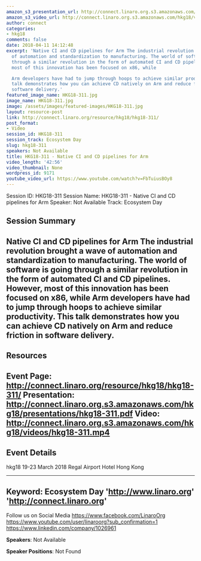 ```yaml
---
amazon_s3_presentation_url: http://connect.linaro.org.s3.amazonaws.com/hkg18/presentations/hkg18-311.pdf
amazon_s3_video_url: http://connect.linaro.org.s3.amazonaws.com/hkg18/videos/hkg18-311.mp4
author: connect
categories:
- hkg18
comments: false
date: 2018-04-11 14:12:48
excerpt: 'Native CI and CD pipelines for Arm The industrial revolution brought a wave
  of automation and standardization to manufacturing. The world of software is going
  through a similar revolution in the form of automated CI and CD pipelines. However,
  most of this innovation has been focused on x86, while

  Arm developers have had to jump through hoops to achieve similar productivity. This
  talk demonstrates how you can achieve CD natively on Arm and reduce friction in
  software delivery.'
featured_image_name: HKG18-311.jpg
image_name: HKG18-311.jpg
image: /assets/images/featured-images/HKG18-311.jpg
layout: resource-post
link: http://connect.linaro.org/resource/hkg18/hkg18-311/
post_format:
- Video
session_id: HKG18-311
session_track: Ecosystem Day
slug: hkg18-311
speakers: Not Available
title: HKG18-311 - Native CI and CD pipelines for Arm
video_length: '42:56'
video_thumbnail: None
wordpress_id: 9171
youtube_video_url: https://www.youtube.com/watch?v=FbTuiusBOy8
---
```


Session ID: HKG18-311
Session Name: HKG18-311 - Native CI and CD pipelines for Arm
Speaker: Not Available
Track: Ecosystem Day


## Session Summary
Native CI and CD pipelines for Arm The industrial revolution brought a wave of automation and standardization to manufacturing. The world of software is going through a similar revolution in the form of automated CI and CD pipelines. However, most of this innovation has been focused on x86, while
Arm developers have had to jump through hoops to achieve similar productivity. This talk demonstrates how you can achieve CD natively on Arm and reduce friction in software delivery.
---------------------------------------------------
## Resources
Event Page: http://connect.linaro.org/resource/hkg18/hkg18-311/
Presentation: http://connect.linaro.org.s3.amazonaws.com/hkg18/presentations/hkg18-311.pdf
Video: http://connect.linaro.org.s3.amazonaws.com/hkg18/videos/hkg18-311.mp4
 ---------------------------------------------------
## Event Details
hkg18
19-23 March 2018
Regal Airport Hotel Hong Kong

---------------------------------------------------
Keyword: Ecosystem Day
'http://www.linaro.org'
'http://connect.linaro.org'
---------------------------------------------------
Follow us on Social Media
https://www.facebook.com/LinaroOrg
https://www.youtube.com/user/linaroorg?sub_confirmation=1
https://www.linkedin.com/company/1026961

**Speakers**: Not Available

**Speaker Positions**: Not Found
